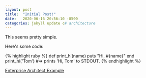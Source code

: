 ```yaml
---
layout: post
title:  "Initial Post!"
date:   2020-06-16 20:56:10 -0500
categories: jekyll update c# architecture
---
```

This seems pretty simple.

Here's some code:

{% highlight ruby %}
def print_hi(name)
  puts "Hi, #{name}"
end
print_hi('Tom')
#=> prints 'Hi, Tom' to STDOUT.
{% endhighlight %}

[Enterprise Architect Example](https://sartaga.github.io/EA/Portfolio/index.htm)

[jekyll-docs]: https://jekyllrb.com/docs/home
[jekyll-gh]:   https://github.com/jekyll/jekyll
[jekyll-talk]: https://talk.jekyllrb.com/
